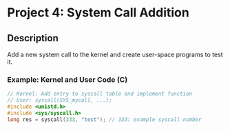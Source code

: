 # Project 4: System Call Addition

## Description
Add a new system call to the kernel and create user-space programs to test it.

### Example: Kernel and User Code (C)
```c
// Kernel: Add entry to syscall table and implement function
// User: syscall(SYS_mycall, ...);
#include <unistd.h>
#include <sys/syscall.h>
long res = syscall(333, "test"); // 333: example syscall number
```
